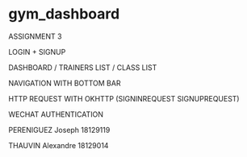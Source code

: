 # gym_dashboard

ASSIGNMENT 3

LOGIN + SIGNUP

DASHBOARD / TRAINERS LIST / CLASS LIST

NAVIGATION WITH BOTTOM BAR

HTTP REQUEST WITH OKHTTP (SIGNINREQUEST SIGNUPREQUEST)

WECHAT AUTHENTICATION

PERENIGUEZ Joseph 18129119

THAUVIN Alexandre 18129014
